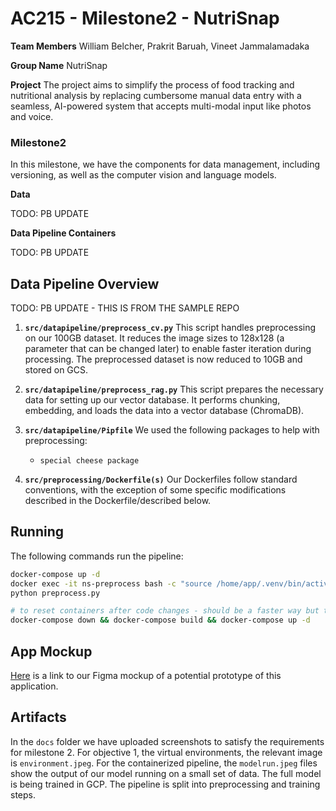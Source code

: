 # AC215 - Milestone2 - NutriSnap

**Team Members**
William Belcher, Prakrit Baruah, Vineet Jammalamadaka

**Group Name**
NutriSnap

**Project**
The project aims to simplify the process of food tracking and nutritional analysis by replacing cumbersome manual data entry with a seamless, AI-powered system that accepts multi-modal input like photos and voice.

### Milestone2

In this milestone, we have the components for data management, including versioning, as well as the computer vision and language models.

**Data**

TODO: PB UPDATE

**Data Pipeline Containers**

TODO: PB UPDATE

## Data Pipeline Overview

TODO: PB UPDATE - THIS IS FROM THE SAMPLE REPO

1. **`src/datapipeline/preprocess_cv.py`**
   This script handles preprocessing on our 100GB dataset. It reduces the image sizes to 128x128 (a parameter that can be changed later) to enable faster iteration during processing. The preprocessed dataset is now reduced to 10GB and stored on GCS.

2. **`src/datapipeline/preprocess_rag.py`**
   This script prepares the necessary data for setting up our vector database. It performs chunking, embedding, and loads the data into a vector database (ChromaDB).

3. **`src/datapipeline/Pipfile`**
   We used the following packages to help with preprocessing:

   - `special cheese package`

4. **`src/preprocessing/Dockerfile(s)`**
   Our Dockerfiles follow standard conventions, with the exception of some specific modifications described in the Dockerfile/described below.

## Running

The following commands run the pipeline:

```bash
docker-compose up -d
docker exec -it ns-preprocess bash -c "source /home/app/.venv/bin/activate && bash"
python preprocess.py

# to reset containers after code changes - should be a faster way but this just works for now
docker-compose down && docker-compose build && docker-compose up -d
```

## App Mockup

[Here](https://www.figma.com/proto/Ztdsl6iNBXV3wxQly5oRDY/Tummy?node-id=117-429&t=Cqv92EjHamGnqijE-1) is a link to our Figma mockup of a potential prototype of this application.

## Artifacts

In the `docs` folder we have uploaded screenshots to satisfy the requirements for milestone 2. For objective 1, the virtual environments, the relevant image is `environment.jpeg`. For the containerized pipeline, the `modelrun.jpeg` files show the output of our model running on a small set of data. The full model is being trained in GCP. The pipeline is split into preprocessing and training steps.
